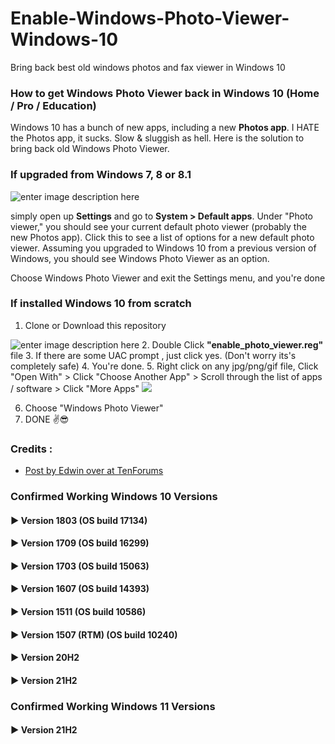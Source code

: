 
# Enable-Windows-Photo-Viewer-Windows-10

Bring back best old windows photos and fax viewer in Windows 10

### How to get Windows Photo Viewer back in Windows 10 (Home / Pro / Education)
Windows 10 has a bunch of new apps, including a new **Photos app**. I HATE the Photos app, it sucks.
Slow & sluggish as hell. Here is the solution to bring back old Windows Photo Viewer.

 ### If upgraded from Windows 7, 8 or 8.1
 
![enter image description here](https://i.imgur.com/qcBusAKl.png)

simply open up  **Settings**  and go to  **System > Default apps**. Under "Photo viewer," you should see your current default photo viewer (probably the new Photos app). Click this to see a list of options for a new default photo viewer. Assuming you upgraded to Windows 10 from a previous version of Windows, you should see Windows Photo Viewer as an option.

Choose Windows Photo Viewer and exit the Settings menu, and you're done

 ### If installed Windows 10 from scratch
 
 1. Clone or Download this repository 
 
![enter image description here](https://i.imgur.com/eYTkMXd.png)
 2. Double Click **"enable_photo_viewer.reg"** file
 3. If there are some UAC prompt , just click yes. (Don't worry its's completely safe)
 4. You're done. 
 5. Right click on any jpg/png/gif file, Click "Open With"  > Click "Choose Another App" > Scroll through the list of apps / software > Click "More Apps"
 ![
](https://i.imgur.com/LyEmImJ.jpg)


 6. Choose "Windows Photo Viewer"
 7. DONE ✌😎

### Credits :

 - [Post by Edwin over at TenForums](http://www.tenforums.com/software-apps/8930-windows-photo-viewer-gone-2.html#post290818)

### Confirmed Working Windows 10 Versions

#### ▶  Version 1803 (OS build 17134)

#### ▶  Version 1709 (OS build 16299)

#### ▶  Version 1703 (OS build 15063)

#### ▶  Version 1607 (OS build 14393)

#### ▶  Version 1511 (OS build 10586)

#### ▶  Version 1507 (RTM) (OS build 10240)

#### ▶  Version 20H2

#### ▶  Version 21H2


### Confirmed Working Windows 11 Versions

#### ▶  Version 21H2
